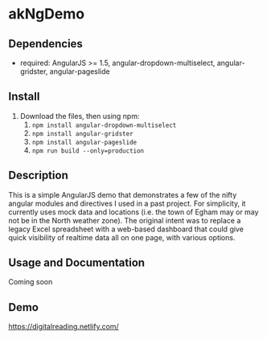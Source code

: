 # akNgDemo

## Dependencies
- required: AngularJS >= 1.5, angular-dropdown-multiselect, angular-gridster, angular-pageslide

## Install
1. Download the files, then using npm:
	1. `npm install angular-dropdown-multiselect`
    2. `npm install angular-gridster`
    3. `npm install angular-pageslide`
    4. `npm run build --only=production`


## Description
This is a simple AngularJS demo that demonstrates a few of the nifty angular modules and directives I used in a past project.  For simplicity, it currently uses mock data and locations (i.e. the town of Egham may or may not be in the North weather zone).  The original intent was to replace a legacy Excel spreadsheet with a web-based dashboard that could give quick visibility of realtime data all on one page, with various options.

## Usage and Documentation
Coming soon

## Demo
https://digitalreading.netlify.com/
